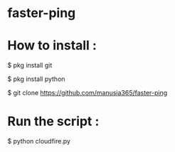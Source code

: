 # faster-ping

# How to install :
$ pkg install git

$ pkg install python

$ git clone https://github.com/manusia365/faster-ping

# Run the script :

$ python cloudfire.py
